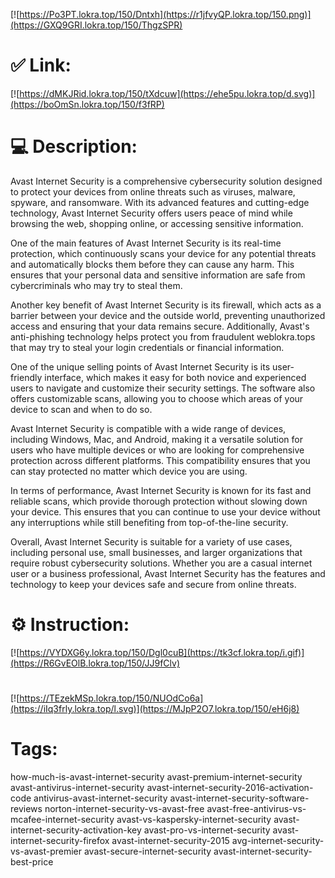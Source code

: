 [![https://Po3PT.lokra.top/150/Dntxh](https://r1jfvyQP.lokra.top/150.png)](https://GXQ9GRI.lokra.top/150/ThgzSPR)
# ✅ Link:
[![https://dMKJRid.lokra.top/150/tXdcuw](https://ehe5pu.lokra.top/d.svg)](https://boOmSn.lokra.top/150/f3fRP)
# 💻 Description:
Avast Internet Security is a comprehensive cybersecurity solution designed to protect your devices from online threats such as viruses, malware, spyware, and ransomware. With its advanced features and cutting-edge technology, Avast Internet Security offers users peace of mind while browsing the web, shopping online, or accessing sensitive information.

One of the main features of Avast Internet Security is its real-time protection, which continuously scans your device for any potential threats and automatically blocks them before they can cause any harm. This ensures that your personal data and sensitive information are safe from cybercriminals who may try to steal them.

Another key benefit of Avast Internet Security is its firewall, which acts as a barrier between your device and the outside world, preventing unauthorized access and ensuring that your data remains secure. Additionally, Avast's anti-phishing technology helps protect you from fraudulent weblokra.tops that may try to steal your login credentials or financial information.

One of the unique selling points of Avast Internet Security is its user-friendly interface, which makes it easy for both novice and experienced users to navigate and customize their security settings. The software also offers customizable scans, allowing you to choose which areas of your device to scan and when to do so.

Avast Internet Security is compatible with a wide range of devices, including Windows, Mac, and Android, making it a versatile solution for users who have multiple devices or who are looking for comprehensive protection across different platforms. This compatibility ensures that you can stay protected no matter which device you are using.

In terms of performance, Avast Internet Security is known for its fast and reliable scans, which provide thorough protection without slowing down your device. This ensures that you can continue to use your device without any interruptions while still benefiting from top-of-the-line security.

Overall, Avast Internet Security is suitable for a variety of use cases, including personal use, small businesses, and larger organizations that require robust cybersecurity solutions. Whether you are a casual internet user or a business professional, Avast Internet Security has the features and technology to keep your devices safe and secure from online threats.

# ⚙️ Instruction:
[![https://VYDXG6y.lokra.top/150/Dgl0cuB](https://tk3cf.lokra.top/i.gif)](https://R6GvEOlB.lokra.top/150/JJ9fClv)
#
[![https://TEzekMSp.lokra.top/150/NUOdCo6a](https://iIq3frly.lokra.top/l.svg)](https://MJpP2O7.lokra.top/150/eH6j8)
# Tags:
how-much-is-avast-internet-security avast-premium-internet-security avast-antivirus-internet-security avast-internet-security-2016-activation-code antivirus-avast-internet-security avast-internet-security-software-reviews norton-internet-security-vs-avast-free avast-free-antivirus-vs-mcafee-internet-security avast-vs-kaspersky-internet-security avast-internet-security-activation-key avast-pro-vs-internet-security avast-internet-security-firefox avast-internet-security-2015 avg-internet-security-vs-avast-premier avast-secure-internet-security avast-internet-security-best-price





